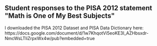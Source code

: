 ## Student responses to the PISA 2012 statement "Math is One of My Best Subjects"

<p>I downloaded the PISA 2012 Dataset and PISA Data Dictionary here: https://docs.google.com/document/d/1w7KhqotVi5eoKE3I_AZHbsxdr-NmcWsLTIiZrpxWx4w/pub?embedded=true </p>